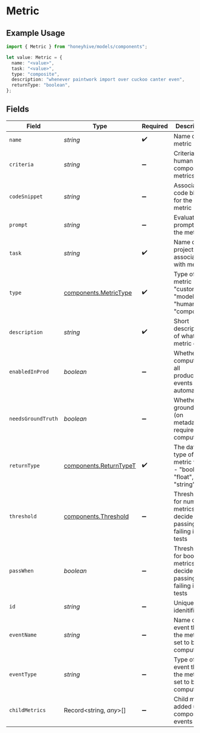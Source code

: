 # Metric

## Example Usage

```typescript
import { Metric } from "honeyhive/models/components";

let value: Metric = {
  name: "<value>",
  task: "<value>",
  type: "composite",
  description: "whenever paintwork import over cuckoo canter even",
  returnType: "boolean",
};
```

## Fields

| Field                                                               | Type                                                                | Required                                                            | Description                                                         |
| ------------------------------------------------------------------- | ------------------------------------------------------------------- | ------------------------------------------------------------------- | ------------------------------------------------------------------- |
| `name`                                                              | *string*                                                            | :heavy_check_mark:                                                  | Name of the metric                                                  |
| `criteria`                                                          | *string*                                                            | :heavy_minus_sign:                                                  | Criteria for human or composite metrics                             |
| `codeSnippet`                                                       | *string*                                                            | :heavy_minus_sign:                                                  | Associated code block for the metric                                |
| `prompt`                                                            | *string*                                                            | :heavy_minus_sign:                                                  | Evaluator prompt for the metric                                     |
| `task`                                                              | *string*                                                            | :heavy_check_mark:                                                  | Name of the project associated with metric                          |
| `type`                                                              | [components.MetricType](../../models/components/metrictype.md)      | :heavy_check_mark:                                                  | Type of the metric - "custom", "model", "human" or "composite"      |
| `description`                                                       | *string*                                                            | :heavy_check_mark:                                                  | Short description of what the metric does                           |
| `enabledInProd`                                                     | *boolean*                                                           | :heavy_minus_sign:                                                  | Whether to compute on all production events automatically           |
| `needsGroundTruth`                                                  | *boolean*                                                           | :heavy_minus_sign:                                                  | Whether a ground truth (on metadata) is required to compute it      |
| `returnType`                                                        | [components.ReturnTypeT](../../models/components/returntypet.md)    | :heavy_check_mark:                                                  | The data type of the metric value - "boolean", "float", "string"    |
| `threshold`                                                         | [components.Threshold](../../models/components/threshold.md)        | :heavy_minus_sign:                                                  | Threshold for numeric metrics to decide passing or failing in tests |
| `passWhen`                                                          | *boolean*                                                           | :heavy_minus_sign:                                                  | Threshold for boolean metrics to decide passing or failing in tests |
| `id`                                                                | *string*                                                            | :heavy_minus_sign:                                                  | Unique idenitifier                                                  |
| `eventName`                                                         | *string*                                                            | :heavy_minus_sign:                                                  | Name of event that the metric is set to be computed on              |
| `eventType`                                                         | *string*                                                            | :heavy_minus_sign:                                                  | Type of event that the metric is set to be computed on              |
| `childMetrics`                                                      | Record<string, *any*>[]                                             | :heavy_minus_sign:                                                  | Child metrics added under composite events                          |